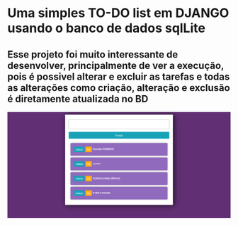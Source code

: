 # Uma simples TO-DO list em DJANGO usando o banco de dados sqlLite

## Esse projeto foi muito interessante de desenvolver, principalmente de ver a execução, pois é possivel alterar e excluir as tarefas e todas as alterações como criação, alteração e exclusão é diretamente atualizada no BD

![Idex do site](https://github.com/hiagoleresdev/To-do-list-Django/blob/main/telaTodo.png)
